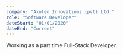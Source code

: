 ```yaml
---
company: "Axoten Innovations (pvt) Ltd."
role: "Software Developer"
dateStart: "01/01/2020"
dateEnd: "Current"
---
```


Working as a part time Full-Stack Developer.
